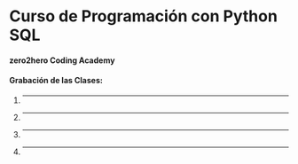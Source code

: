 # Curso de Programación con Python SQL 
#### zero2hero Coding Academy 

#### Grabación de las Clases:
1. ---
2. ---
3. --- 
4. ---